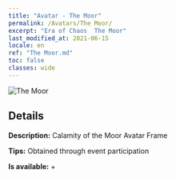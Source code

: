 ```yaml
---
title: "Avatar - The Moor"
permalink: /Avatars/The Moor/
excerpt: "Era of Chaos  The Moor"
last_modified_at: 2021-06-15
locale: en
ref: "The Moor.md"
toc: false
classes: wide
---
```

 ![The Moor](/images/a/avatarFrame_70.png)

## Details

 **Description:** Calamity of the Moor Avatar Frame 

 **Tips:** Obtained through event participation 

 **Is available:**  + 

